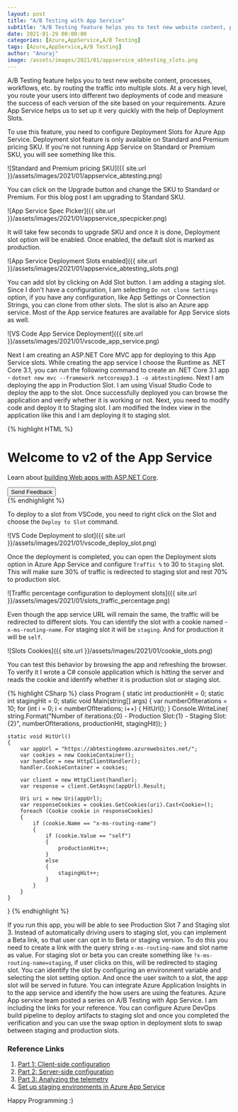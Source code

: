 ```yaml
---
layout: post
title: "A/B Testing with App Service"
subtitle: "A/B Testing feature helps you to test new website content, processes, workflows, etc. by routing the traffic into multiple slots. At a very high level, you route your users into different two deployments of code and measure the success of each version of the site based on your requirements. Azure App Service helps us to set up it very quickly with the help of Deployment Slots."
date: 2021-01-29 00:00:00
categories: [Azure,AppService,A/B Testing]
tags: [Azure,AppService,A/B Testing]
author: "Anuraj"
image: /assets/images/2021/01/appservice_abtesting_slots.png
---
```

A/B Testing feature helps you to test new website content, processes, workflows, etc. by routing the traffic into multiple slots. At a very high level, you route your users into different two deployments of code and measure the success of each version of the site based on your requirements. Azure App Service helps us to set up it very quickly with the help of Deployment Slots.

To use this feature, you need to configure Deployment Slots for Azure App Service. Deployment slot feature is only available on Standard and Premium pricing SKU. If you're not running App Service on Standard or Premium SKU, you will see something like this.

![Standard and Premium pricing SKU]({{ site.url }}/assets/images/2021/01/appservice_abtesting.png)

You can click on the Upgrade button and change the SKU to Standard or Premium. For this blog post I am upgrading to Standard SKU.

![App Service Spec Picker]({{ site.url }}/assets/images/2021/01/appservice_specpicker.png)

It will take few seconds to upgrade SKU and once it is done, Deployment slot option will be enabled. Once enabled, the default slot is marked as production.

![App Service Deployment Slots enabled]({{ site.url }}/assets/images/2021/01/appservice_abtesting_slots.png)

You can add slot by clicking on Add Slot button. I am adding a staging slot. Since I don't have a configuration, I am selecting `Do not clone Settings` option, if you have any configuration, like App Settings or Connection Strings, you can clone from other slots. The slot is also an Azure app service. Most of the App service features are available for App Service slots as well.

![VS Code App Service Deployment]({{ site.url }}/assets/images/2021/01/vscode_app_service.png)

Next I am creating an ASP.NET Core MVC app for deploying to this App Service slots. While creating the app service I choose the Runtime as .NET Core 3.1, you can run the following command to create an .NET Core 3.1 app - `dotnet new mvc --framework netcoreapp3.1 -o abtestingdemo`. Next I am deploying the app in Production Slot. I am using Visual Studio Code to deploy the app to the slot.  Once successfully deployed you can browse the application and verify whether it is working or not. Next, you need to modify code and deploy it to Staging slot. I am modified the Index view in the application like this and I am deploying it to staging slot.

{% highlight HTML %}
<div class="text-center">
    <h1 class="display-4">Welcome to v2 of the App Service</h1>
    <p>Learn about <a href="https://docs.microsoft.com/aspnet/core">building Web apps with ASP.NET Core</a>.</p>
    <button class="btn btn-primary">Send Feedback</button>
</div>
{% endhighlight %}

To deploy to a slot from VSCode, you need to right click on the Slot and choose the `Deploy to Slot` command.

![VS Code Deployment to slot]({{ site.url }}/assets/images/2021/01/vscode_deploy_slot.png)

Once the deployment is completed, you can open the Deployment slots option in Azure App Service and configure `Traffic %` to 30 to `Staging` slot. This will make sure 30% of traffic is redirected to staging slot and rest 70% to production slot.

![Traffic percentage configuration to deployment slots]({{ site.url }}/assets/images/2021/01/slots_traffic_percentage.png)

Even though the app service URL will remain the same, the traffic will be redirected to different slots. You can identify the slot with a cookie named - `x-ms-routing-name`. For staging slot it will be `staging`. And for production it will be `self`.

![Slots Cookies]({{ site.url }}/assets/images/2021/01/cookie_slots.png)

You can test this behavior by browsing the app and refreshing the browser. To verify it I wrote a C# console application which is hitting the server and reads the cookie and identify whether it is production slot or staging slot.

{% highlight CSharp %}
class Program
{
    static int productionHit = 0;
    static int stagingHit = 0;
    static void Main(string[] args)
    {
        var numberOfIterations = 10;
        for (int i = 0; i < numberOfIterations; i++)
        {
            HitUrl();
        }
        Console.WriteLine(
            string.Format("Number of iterations:{0} - Production Slot:{1} - Staging Slot:{2}", 
            numberOfIterations, productionHit, stagingHit));
    }

    static void HitUrl()
    {
        var appUrl = "https://abtestingdemo.azurewebsites.net/";
        var cookies = new CookieContainer();
        var handler = new HttpClientHandler();
        handler.CookieContainer = cookies;

        var client = new HttpClient(handler);
        var response = client.GetAsync(appUrl).Result;

        Uri uri = new Uri(appUrl);
        var responseCookies = cookies.GetCookies(uri).Cast<Cookie>();
        foreach (Cookie cookie in responseCookies)
        {
            if (cookie.Name == "x-ms-routing-name")
            {
                if (cookie.Value == "self")
                {
                    productionHit++;
                }
                else
                {
                    stagingHit++;
                }
            }
        }
    }
}
{% endhighlight %}

If you run this app, you will be able to see Production Slot 7 and Staging slot 3. Instead of automatically driving users to staging slot, you can implement a Beta link, so that user can opt in to Beta or staging version. To do this you need to create a link with the query string `x-ms-routing-name` and slot name as value. For staging slot or beta you can create something like `?x-ms-routing-name=staging`, if user clicks on this, will be redirected to staging slot. You can identify the slot by configuring an environment variable and selecting the slot setting option. And once the user switch to a slot, the app slot will be served in future. You can integrate Azure Application Insights in to the app service and identify the how users are using the features. Azure App service team posted a series on A/B Testing with App Service. I am including the links for your reference. You can configure Azure DevOps build pipeline to deploy artifacts to staging slot and once you completed the verification and you can use the swap option in deployment slots to swap between staging and production slots.

### Reference Links

1. [Part 1: Client-side configuration](https://azure.github.io/AppService/2020/08/03/ab_testing_app_service.html?WT.mc_id=AZ-MVP-5002040)
2. [Part 2: Server-side configuration](https://azure.github.io/AppService/2020/08/24/ab_testing_app_service2.html?WT.mc_id=AZ-MVP-5002040)
3. [Part 3: Analyzing the telemetry](https://azure.github.io/AppService/2020/08/24/ab_testing_app_service2.html?WT.mc_id=AZ-MVP-5002040)
4. [Set up staging environments in Azure App Service](https://docs.microsoft.com/en-us/azure/app-service/deploy-staging-slots?WT.mc_id=AZ-MVP-5002040)

Happy Programming :)
